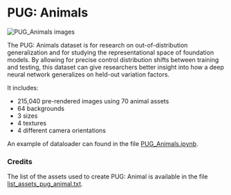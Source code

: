 # PUG: Animals

![PUG_Animals images](./PUGAnimal_Github.png)

The PUG: Animals dataset is for research on out-of-distribution generalization and for studying the representational space of foundation models. By allowing for precise control distribution shifts between training and testing, this dataset can give researchers better insight into how a deep neural network generalizes on held-out variation factors.

It includes:
- 215,040 pre-rendered images using 70 animal assets
- 64 backgrounds
- 3 sizes
- 4 textures
- 4 different camera orientations

An example of dataloader can found in the file [PUG_Animals.ipynb](./PUG_Animals.ipynb).

### Credits

The list of the assets used to create PUG: Animal is available in the file [list_assets_pug_animal.txt](./list_assets_pug_animal.txt).

